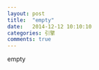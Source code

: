 ```yaml
---
layout: post
title:  "empty"
date:   2014-12-12 10:10:10
categories: 引擎
comments: true
---
```

empty
